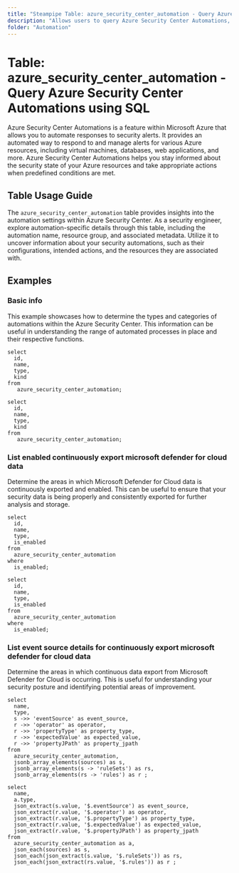 ```yaml
---
title: "Steampipe Table: azure_security_center_automation - Query Azure Security Center Automations using SQL"
description: "Allows users to query Azure Security Center Automations, specifically the automation details and configurations, providing insights into security automation settings and potential vulnerabilities."
folder: "Automation"
---
```


# Table: azure_security_center_automation - Query Azure Security Center Automations using SQL

Azure Security Center Automations is a feature within Microsoft Azure that allows you to automate responses to security alerts. It provides an automated way to respond to and manage alerts for various Azure resources, including virtual machines, databases, web applications, and more. Azure Security Center Automations helps you stay informed about the security state of your Azure resources and take appropriate actions when predefined conditions are met.

## Table Usage Guide

The `azure_security_center_automation` table provides insights into the automation settings within Azure Security Center. As a security engineer, explore automation-specific details through this table, including the automation name, resource group, and associated metadata. Utilize it to uncover information about your security automations, such as their configurations, intended actions, and the resources they are associated with.

## Examples

### Basic info
This example showcases how to determine the types and categories of automations within the Azure Security Center. This information can be useful in understanding the range of automated processes in place and their respective functions.

```sql+postgres
select
  id,
  name,
  type,
  kind
from
   azure_security_center_automation;
```

```sql+sqlite
select
  id,
  name,
  type,
  kind
from
   azure_security_center_automation;
```

### List enabled continuously export microsoft defender for cloud data
Determine the areas in which Microsoft Defender for Cloud data is continuously exported and enabled. This can be useful to ensure that your security data is being properly and consistently exported for further analysis and storage.

```sql+postgres
select
  id,
  name,
  type,
  is_enabled
from
  azure_security_center_automation
where
  is_enabled;
```

```sql+sqlite
select
  id,
  name,
  type,
  is_enabled
from
  azure_security_center_automation
where
  is_enabled;
```

### List event source details for continuously export microsoft defender for cloud data
Determine the areas in which continuous data export from Microsoft Defender for Cloud is occurring. This is useful for understanding your security posture and identifying potential areas of improvement.

```sql+postgres
select
  name,
  type,
  s ->> 'eventSource' as event_source,
  r ->> 'operator' as operator,
  r ->> 'propertyType' as property_type,
  r ->> 'expectedValue' as expected_value,
  r ->> 'propertyJPath' as property_jpath
from
  azure_security_center_automation,
  jsonb_array_elements(sources) as s,
  jsonb_array_elements(s -> 'ruleSets') as rs,
  jsonb_array_elements(rs -> 'rules') as r ;
```

```sql+sqlite
select
  name,
  a.type,
  json_extract(s.value, '$.eventSource') as event_source,
  json_extract(r.value, '$.operator') as operator,
  json_extract(r.value, '$.propertyType') as property_type,
  json_extract(r.value, '$.expectedValue') as expected_value,
  json_extract(r.value, '$.propertyJPath') as property_jpath
from
  azure_security_center_automation as a,
  json_each(sources) as s,
  json_each(json_extract(s.value, '$.ruleSets')) as rs,
  json_each(json_extract(rs.value, '$.rules')) as r ;
```